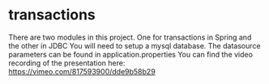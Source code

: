 # transactions
There are two modules in this project. One for transactions in Spring and the other in JDBC
You will need to setup a mysql database. The datasource parameters can be found in application.properties 
You can find the video recording of the presentation here: https://vimeo.com/817593900/dde9b58b29
